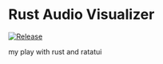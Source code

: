 # Rust Audio Visualizer
[![Release](https://github.com/i-am-logger/rav/actions/workflows/release.yml/badge.svg)](https://github.com/i-am-logger/rav/actions/workflows/release.yml)

my play with rust and ratatui
